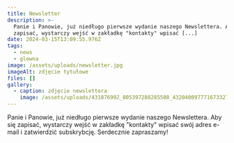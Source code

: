 ```yaml
---
title: Newsletter
description: >-
  Panie i Panowie, już niedługo pierwsze wydanie naszego Newslettera. Aby się
  zapisać, wystarczy wejść w zakładkę "kontakty" wpisać [...]
date: 2024-03-15T13:09:55.976Z
tags:
  - news
  - glowna
image: /assets/uploads/newsletter.jpg
imageAlt: zdjęcie tytułowe
files: []
gallery:
  - caption: zdjęcie newslettera
    image: /assets/uploads/431876992_805397288285508_4320400977716733270_n.jpg
---
```

Panie i Panowie, już niedługo pierwsze wydanie naszego Newslettera. Aby się zapisać, wystarczy wejść w zakładkę "kontakty" wpisać swój adres e-mail i zatwierdzić subskrybcję. Serdecznie zapraszamy!
